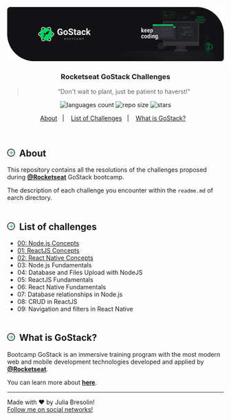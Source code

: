 <img alt="gostack-challenges-header" title="gostack-challenges" src=".docs/header.svg" />
<h3 align="center">Rocketseat GoStack Challenges </h3>
<blockquote align="center">“Don't wait to plant, just be patient to haverst!"</blockquote>

<p align="center">
  <img alt="languages count" src="https://img.shields.io/github/languages/count/jbresolinn/rocketseat-gostack?color=2304D361"/>
  <img alt="repo size" src="https://img.shields.io/github/repo-size/jbresolinn/rocketseat-gostack?color=2304D361">
  <img alt="stars" src="https://img.shields.io/github/stars/jbresolinn/rocketseat-gostack?color=2304D361">
</p>

<p align="center">
  <a href="#-about">About</a>&nbsp;&nbsp;&nbsp;|&nbsp;&nbsp;&nbsp;
  <a href="#-list-of-challenges">List of Challenges</a>&nbsp;&nbsp;&nbsp;|&nbsp;&nbsp;&nbsp;
  <a href="#-what-is-gostack">What is GoStack?</a>&nbsp;&nbsp;&nbsp;
</p>
<br>

## <img src=".docs/label.svg" width="18px">&nbsp; About

This repository contains all the resolutions of the challenges proposed during <b><a href="https://github.com/Rocketseat">@Rocketseat</a></b> GoStack bootcamp.

The description of each challenge you encounter within the `readme.md` of earch directory.
<br><br>

## <img src=".docs/label.svg" width="18px">&nbsp; List of challenges

- [00: Node.js Concepts](https://github.com/jbresolinn/rocketseat-gostack-challenges/tree/master/00-nodejs-concepts)
- [01: ReactJS Concepts](https://github.com/jbresolinn/rocketseat-gostack-challenges/tree/master/01-reactjs-concepts)
- [02: React Native Concepts](https://github.com/jbresolinn/rocketseat-gostack-challenges/tree/master/02-reactnative-concepts)
- 03: Node.js Fundamentals
- 04: Database and Files Upload with NodeJS
- 05: ReactJS Fundamentals
- 06: React Native Fundamentals
- 07: Database relationships in Node.js
- 08: CRUD in ReactJS
- 09: Navigation and filters in React Native
  <br><br>

## <img src=".docs/label.svg" width="18px">&nbsp; What is GoStack?

Bootcamp GoStack is an immersive training program with the most modern web and mobile development technologies developed and applied by <b>[@Rocketseat](https://github.com/Rocketseat)</b>.

You can learn more about <b>[here](https://rocketseat.com.br/gostack)</b>.

---

Made with ❤ by Julia Bresolin! <br>
[Follow me on social networks!](https://linktr.ee/juliabresolin)
